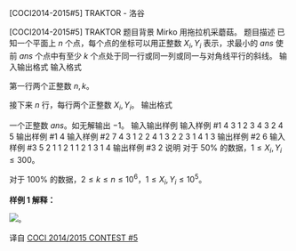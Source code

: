 



[COCI2014-2015#5] TRAKTOR - 洛谷














[COCI2014-2015#5] TRAKTOR
题目背景
Mirko 用拖拉机采蘑菇。
题目描述
已知一个平面上 $n$ 个点，每个点的坐标可以用正整数 $X_i,Y_i$ 表示，求最小的 $ans$ 使前 $ans$ 个点中有至少 $k$ 个点处于同一行或同一列或同一与对角线平行的斜线。
输入输出格式
输入格式

第一行两个正整数 $n,k$。

接下来 $n$ 行，每行两个正整数 $X_i,Y_i$。
输出格式

一个正整数 $ans$。如无解输出 $-1$。
输入输出样例
输入样例 #1
4 3
1 2
3 4
3 2
4 5
输出样例 #1
4
输入样例 #2
7 4
3 1
2 2
4 1
3 2
2 3
1 4
1 3
输出样例 #2
6
输入样例 #3
5 2
1 1
2 1
1 2
1 3
1 4
输出样例 #3
2
说明
对于 $50\%$ 的数据，$1 \leq X_i,Y_i \leq 300$。

对于 $100\%$ 的数据，$2 \leq k \leq n \leq 10^6$，$1 \leq X_i,Y_i \leq 10^5$。

**样例 1 解释：**

![](https://cdn.luogu.com.cn/upload/image_hosting/pjop5zum.png)。

译自 [COCI 2014/2015 CONTEST #5](https://hsin.hr/coci/archive/2014_2015/contest5_tasks.pdf)






